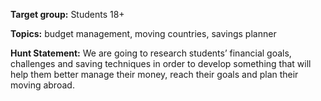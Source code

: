 **Target group:** Students 18+

**Topics:** budget management, moving countries, savings planner

**Hunt Statement:** We are going to research students’ financial goals, challenges and saving techniques in order to develop something that will help them better manage their money, reach their goals and plan their moving abroad. 
